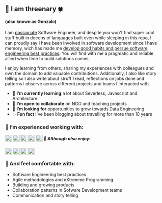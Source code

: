 
## 👋 I am threenary 🍀
#### (also known as Gonzalo)
I am [passionate](https://www.wordnik.com/words/passionate) Software Engineer, and despite you won't find super cool stuff built in docens of languages built even while sleeping in this repo, I can proudly say I have been involved in software development since I have memory, wich has made me [develop good habits and persue software engineering best practices](https://www.goodreads.com/quotes/532211-i-m-not-a-great-programmer-i-m-just-a-good-programmer). You will find with me a pragmatic and reliable allied when time to build solutions comes.

I enjoy learning from others, sharing my experiences with colleagues and own the domain to add valuable contributions. Additionally, I also like story telling so I also write about struff I read, reflections on jobs done and patterns I observe across different projects and teams I interacted with.

- :seedling: __I’m currently learning__ a lot about Severless, Javascript and Architecture
- :construction_worker: __I’m open to collaborate__ on NGO and teaching projects
- :goal_net: __I’m looking for__ opportunities to grow towards Data Engineering
- :sparkles: __Fun fact__ I've been blogging about travelling for more than 10 years

### 🎯 I’m experienced working with: 
[<img align="left" alt="Java" width="22px" src="https://cdn.jsdelivr.net/npm/simple-icons@3.13.0/icons/java.svg" />][java]
[<img align="left" alt="Spring" width="22px" src="https://cdn.jsdelivr.net/npm/simple-icons@3.13.0/icons/spring.svg" />][spring]
[<img align="left" alt="Typescript" width="22px" src="https://cdn.jsdelivr.net/npm/simple-icons@3.13.0/icons/typescript.svg" />][typescript]
[<img align="left" alt="Azure Functions" width="22px" src="https://cdn.jsdelivr.net/npm/simple-icons@3.13.0/icons/azurefunctions.svg" />][azurefunctions]
[<img align="left" alt="Terraform" width="22px" src="https://cdn.jsdelivr.net/npm/simple-icons@3.13.0/icons/terraform.svg" />][terraform]

[java]: https://adoptopenjdk.net/
[spring]: https://spring.io/
[typescript]: https://www.typescriptlang.org/
[azurefunctions]: https://azure.microsoft.com/en-us/services/functions/
[terraform]: https://www.terraform.io/

##### 🔭 Although also enjoy:
[<img align="left" alt="JavaScript" width="22px" src="https://cdn.jsdelivr.net/npm/simple-icons@3.13.0/icons/javascript.svg"/>][javascript]
[<img align="left" alt="Clojure" width="22px" src="https://cdn.jsdelivr.net/npm/simple-icons@3.13.0/icons/clojure.svg"/>][clojure]
[<img align="left" alt="Haskell" width="22px" src="https://cdn.jsdelivr.net/npm/simple-icons@3.13.0/icons/haskell.svg"/>][haskell]
[<img align="left" alt="Kafka" width="22px" src="https://cdn.jsdelivr.net/npm/simple-icons@3.13.0/icons/apachekafka.svg"/>][kafka]

[kafka]: https://kafka.apache.org/
[clojure]: https://clojure.org/
[haskell]: https://www.haskell.org/
[javascript]: https://developer.mozilla.org/en-US/docs/Web/javascript
<br>

### 💬 And feel comfortable with: 
- Software Engineering best practices
- Agile methodologies and eXtremme Programming
- Building and growing products
- Collaboration patterns in Sofware Development teams
- Communication and story telling
<br>
